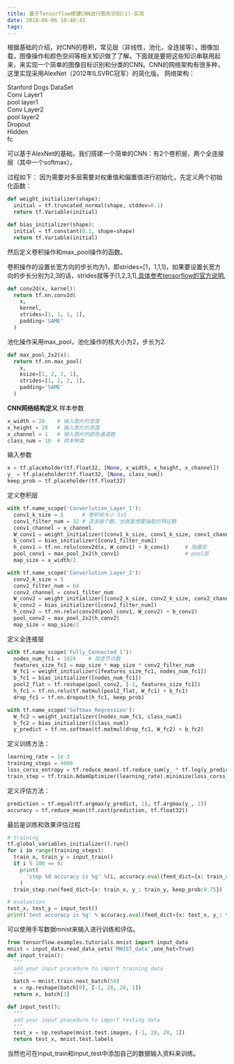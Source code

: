 ```yaml
---
title: 基于Tensorflow搭建CNN进行图形识别(1)-实现
date: 2018-06-06 10:48:43
tags:
---
```


根据基础的介绍，对CNN的卷积，常见层（非线性，池化，全连接等），图像加载，图像操作和颜色空间等相关知识做了了解。下面就是要把这些知识串联用起来，来实现一个简单的图像目标识别和分类的CNN。CNN的网络架构有很多种，这里实现采用AlexNet（2012年ILSVRC冠军）的简化版。
网络架构：
<div>
  <div>Stanford Dogs DataSet</div>
  <div>Conv Layer1</div>
  <div>pool layer1</div>
  <div>Conv Layer2</text>
  <div>pool layer2</div>
  <div>Dropout</div>
  <div>Hidden</div>
  <div>fc</text>
</div>

可以基于AlexNet的基础，我们搭建一个简单的CNN：有2个卷积层，两个全连接层（其中一个softmax）。

过程如下：
因为需要对多层需要对权重值和偏置值进行初始化，先定义两个初始化函数：
``` python
def weight_initializer(shape):
  initial = tf.truncated_normal(shape, stddev=0.1)
  return tf.Variable(initial)

def bias_initializer(shape):
  initial = tf.constant(0.1, shape=shape)
  return tf.Variable(initial)
```
然后定义卷积操作和max_pool操作的函数。

卷积操作的设置长宽方向的步长均为1，即strides=[1，1,1,1]，如果要设置长宽方向的步长分别为2,3的话，strides就等于[1,2,3,1],[具体参考tensorflow的官方说明.](https://www.tensorflow.org/versions/master/api_docs/python/tf/nn/conv2d)
``` python
def conv2d(x, kernel):
  return tf.nn.conv2d(
    x, 
    kernel, 
    strides=[1, 1, 1, 1], 
    padding='SAME'
  )
```
池化操作采用max_pool，池化操作的核大小为2，步长为2.
``` python
def max_pool_2x2(x):
  return tf.nn.max_pool(
    x,
    ksize=[1, 2, 2, 1],
    strides=[1, 2, 2, 1],
    padding='SAME'
  )
```

**CNN网络结构定义**
样本参数
``` python
x_width = 28    # 输入图片的宽度
x_height = 28   # 输入图片的高度
x_channel = 1   # 输入图片的颜色通道数
class_num = 10  # 样本种类
```
输入参数
``` python
x = tf.placeholder(tf.float32, [None, x_width, x_height, x_channel])
y_ = tf.placeholder(tf.float32, [None, class_num])
keep_prob = tf.placeholder(tf.float32)
```
定义卷积层
``` python
with tf.name_scope('Converlution_Layer_1'):
  conv1_k_size = 5      # 卷积核大小 5x5
  conv1_filter_num = 32 # 滤波器个数，也就是想要抽取的特征数
  conv1_channel = x_channel
  W_conv1 = weight_initializer([conv1_k_size, conv1_k_size, conv1_channel, conv1_filter_num])
  b_conv1 = bias_initializer([conv1_filter_num])
  h_conv1 = tf.nn.relu(conv2d(x, W_conv1) + b_conv1)     # 隐藏层
  pool_conv1 = max_pool_2x2(h_conv1)                     # pool层
  map_size = x_width/2

with tf.name_scope('Converlution_Layer_2'):
  conv2_k_size = 5
  conv2_filter_num = 64
  conv2_channel = conv1_filter_num
  W_conv2 = weight_initializer([conv2_k_size, conv2_k_size, conv2_channel, conv2_filter_num])
  b_conv2 = bias_initializer([conv2_filter_num])
  h_conv2 = tf.nn.relu(conv2d(pool_conv1, W_conv2) + b_conv2)
  pool_conv2 = max_pool_2x2(h_conv2)
  map_size = map_size/2
```
定义全连接层
``` python
with tf.name_scope('Fully_Connected_1'):
  nodes_num_fc1 = 1024    # 隐含节点数
  features_size_fc1 = map_size * map_size * conv2_filter_num
  W_fc1 = weight_initializer([features_size_fc1, nodes_num_fc1])
  b_fc1 = bias_initializer([nodes_num_fc1])
  pool2_flat = tf.reshape(pool_conv2, [-1, features_size_fc1])
  h_fc1 = tf.nn.relu(tf.matmul(pool2_flat, W_fc1) + b_fc1)
  drop_fc1 = tf.nn.dropout(h_fc1, keep_prob)

with tf.name_scope('Softmax_Regression'):
  W_fc2 = weight_initializer([nodes_num_fc1, class_num])
  b_fc2 = bias_initializer([class_num])
  y_predict = tf.nn.softmax(tf.matmul(drop_fc1, W_fc2) + b_fc2)
```

定义训练方法：
``` python
learning_rate = 1e-3
training_steps = 4000
loss_corss_entropy = tf.reduce_mean(-tf.reduce_sum(y_ * tf.log(y_predict), reduction_indices=[1]))
train_step = tf.train.AdamOptimizer(learning_rate).minimize(loss_corss_entropy)
```
定义评估方法：
``` python
prediction = tf.equal(tf.argmax(y_predict, 1), tf.argmax(y_, 1))
accuracy = tf.reduce_mean(tf.cast(prediction, tf.float32))
```
最后是训练和效果评估过程
``` python
# training
tf.global_variables_initializer().run()
for i in range(training_steps):
  train_x, train_y = input_train()
  if i % 100 == 0:
    print(
      'step %d accuracy is %g' %(i, accuracy.eval(feed_dict={x: train_x, y_: train_y, keep_prob: 1.}))
    )
  train_step.run(feed_dict={x: train_x, y_: train_y, keep_prob:0.75})

# evaluation 
test_x, test_y = input_test()
print('test accuracy is %g' % accuracy.eval(feed_dict={x: test_x, y_: test_y, keep_prob: 1.0}))
```

可以使用手写数据mnist来输入进行训练和评估。
``` python
from tensorflow.examples.tutorials.mnist import input_data
mnist = input_data.read_data_sets('MNIST_data',one_hot=True)
def input_train():
  """
  add your input procedure to import training data
  """
  batch = mnist.train.next_batch(50)
  x = np.reshape(batch[0], [-1, 28, 28, 1])
  return x, batch[1]

def input_test():
  """
  add your input procedure to import testing data
  """
  test_x = np.reshape(mnist.test.images, [-1, 28, 28, 1])
  return test_x, mnist.test.labels
```

当然也可在input_train和input_test中添加自己的数据输入资料来训练。
